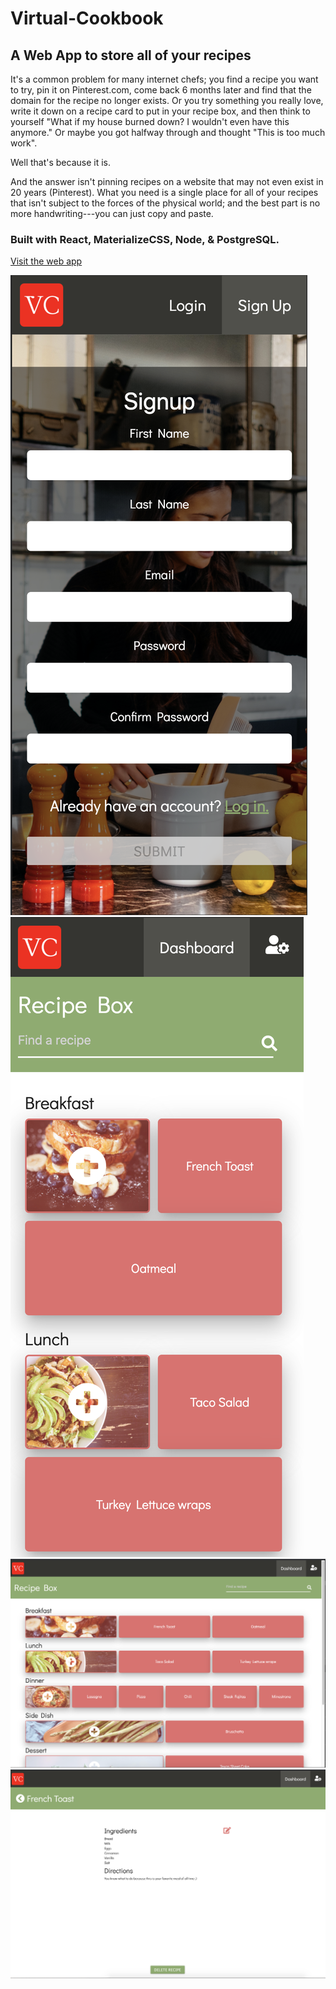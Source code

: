 # Virtual-Cookbook

## A Web App to store all of your recipes

It's a common problem for many internet chefs; you find a recipe you want to try, pin it on Pinterest.com, come back 6 months later and find that the domain for the recipe no longer exists. Or you try something you really love, write it down on a recipe card to put in your recipe box, and then think to yourself "What if my house burned down? I wouldn't even have this anymore." Or maybe you got halfway through and thought "This is too much work".

Well that's because it is.

And the answer isn't pinning recipes on a website that may not even exist in 20 years (Pinterest). What you need is a single place for all of your recipes that isn't subject to the forces of the physical world; and the best part is no more handwriting---you can just copy and paste.

### Built with React, MaterializeCSS, Node, & PostgreSQL.

[Visit the web app](https://glacial-savannah-05736.herokuapp.com/login)

![mobile](src/images/mobile.png)
![mobile2](src/images/dashboard-mobile.png)
![desktop](src/images/dashboard-desktop.png)
![homepage](src/images/recipe-desktop.png)
